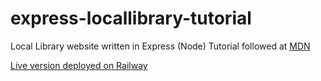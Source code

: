 # express-locallibrary-tutorial
Local Library website written in Express (Node)
Tutorial followed at [MDN](https://developer.mozilla.org/en-US/docs/Learn/Server-side/Express_Nodejs/Tutorial_local_library_website)

[Live version deployed on Railway](https://express-locallibrary-tutorial-production-3d84.up.railway.app)
